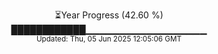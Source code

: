 <p align="center">
⏳Year Progress (42.60 %)<br>
████████████▁▁▁▁▁▁▁▁▁▁▁▁▁▁▁▁▁▁ <br>
<sub>Updated: Thu, 05 Jun 2025 12:05:06 GMT</sub>
</p>

